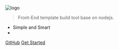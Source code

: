 ![logo](https://avatars2.githubusercontent.com/u/45163886?s=400&u=b35b552466f83f46735c79dede6036577556269d&v=4)


> Front-End template build tool base on nodejs.

* Simple and Smart 
* 

[GitHub](https://github.com/yang657850144/fetp)
[Get Started](/en-us/quickstart.md)


